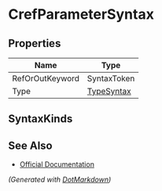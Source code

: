 # CrefParameterSyntax

## Properties

| Name            | Type                        |
| --------------- | --------------------------- |
| RefOrOutKeyword | SyntaxToken                 |
| Type            | [TypeSyntax](TypeSyntax.md) |

## SyntaxKinds

## See Also

* [Official Documentation](https://docs.microsoft.com/en-us/dotnet/api/microsoft.codeanalysis.csharp.syntax.crefparametersyntax)


*\(Generated with [DotMarkdown](http://github.com/JosefPihrt/DotMarkdown)\)*